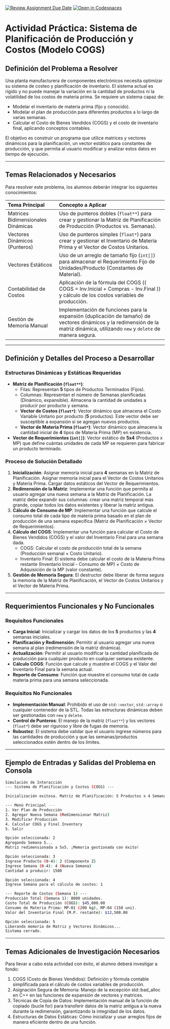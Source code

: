 [![Review Assignment Due Date](https://classroom.github.com/assets/deadline-readme-button-22041afd0340ce965d47ae6ef1cefeee28c7c493a6346c4f15d667ab976d596c.svg)](https://classroom.github.com/a/eW2MawP6)
[![Open in Codespaces](https://classroom.github.com/assets/launch-codespace-2972f46106e565e64193e422d61a12cf1da4916b45550586e14ef0a7c637dd04.svg)](https://classroom.github.com/open-in-codespaces?assignment_repo_id=21059248)
# Actividad Práctica: Sistema de Planificación de Producción y Costos (Modelo COGS)

## Definición del Problema a Resolver

Una planta manufacturera de componentes electrónicos necesita optimizar su sistema de costeo y planificación de inventario. El sistema actual es rígido y no puede manejar la variación en la cantidad de productos ni la volatilidad de los costos de materia prima. Se requiere un sistema capaz de:

* Modelar el inventario de materia prima (fijo y conocido).
* Modelar el plan de producción para diferentes productos a lo largo de varias semanas.
* Calcular el Costo de Bienes Vendidos (COGS) y el costo de inventario final, aplicando conceptos contables.

El objetivo es construir un programa que utilice matrices y vectores dinámicos para la planificación, un vector estático para constantes de producción, y que permita al usuario modificar y analizar estos datos en tiempo de ejecución.

---

## Temas Relacionados y Necesarios

Para resolver este problema, los alumnos deberán integrar los siguientes conocimientos:

| Tema Principal                     | Concepto a Aplicar                                                                                                                                                                    |
| :--------------------------------- | :------------------------------------------------------------------------------------------------------------------------------------------------------------------------------------ |
| Matrices Bidimensionales Dinámicas | Uso de punteros dobles (`float**`) para crear y gestionar la Matriz de Planificación de Producción (Productos vs. Semanas).                                                            |
| Vectores Dinámicos (Punteros)      | Uso de punteros simples (`float*`) para crear y gestionar el Inventario de Materia Prima y el Vector de Costos Unitarios.                                                               |
| Vectores Estáticos                 | Uso de un arreglo de tamaño fijo (`int[]`) para almacenar el Requerimiento Fijo de Unidades/Producto (Constantes de Material).                                                          |
| Contabilidad de Costos             | Aplicación de la fórmula del COGS (\( COGS = Inv.Inicial + Compras - Inv.Final \)) y cálculo de los costos variables de producción.                                                               |
| Gestión de Memoria Manual          | Implementación de funciones para la expansión (duplicación de tamaño) de vectores dinámicos y la redimensión de la matriz dinámica, utilizando `new` y `delete` de manera segura. |

---

## Definición y Detalles del Proceso a Desarrollar

### Estructuras Dinámicas y Estáticas Requeridas

* **Matriz de Planificación (`float**`)**:
  * Filas: Representan **5** tipos de Productos Terminados (Fijos).
  * Columnas: Representan el número de Semanas planificadas (Dinámico, expansible). Almacena la cantidad de unidades a producir por producto y semana.
  * **Vector de Costos (`float*`)**: Vector dinámico que almacena el Costo Variable Unitario por producto (**5** productos). Este vector debe ser susceptible a expansión si se agregan nuevos productos.
  * **Vector de Materia Prima (`float*`)**: Vector dinámico que almacena la cantidad inicial de **4** tipos de Materia Prima (MP) en existencia.
*   **Vector de Requerimientos (`int[]`)**: Vector estático de **5x4** (Productos x MP) que define cuántas unidades de cada MP se requieren para fabricar un producto terminado.

### Proceso de Solución Detallado

1. **Inicialización**: Asignar memoria inicial para **4** semanas en la Matriz de Planificación. Asignar memoria inicial para el Vector de Costos Unitarios y Materia Prima. Cargar datos estáticos del Vector de Requerimientos.
2. **Redimensión de la Matriz**: Implementar una función que permita al usuario agregar una nueva semana a la Matriz de Planificación. La matriz debe expandir sus columnas: crear una matriz temporal más grande, copiar todos los datos existentes y liberar la matriz antigua.
3. **Cálculo de Consumo de MP**: Implementar una función que calcule el consumo total de cada tipo de materia prima basado en el plan de producción de una semana específica (Matriz de Planificación × Vector de Requerimientos).
4. **Cálculo del COGS**: Implementar una función para calcular el Costo de Bienes Vendidos (COGS) y el valor del Inventario Final para una semana dada.
    * COGS: Calcular el costo de producción total de la semana (Producción semanal × Costo Unitario).
    * Inventario Final: El sistema debe calcular el costo de la Materia Prima restante (Inventario Inicial - Consumo de MP) × Costo de Adquisición de la MP (valor constante).
5. **Gestión de Memoria Segura**: El destructor debe liberar de forma segura la memoria de la Matriz de Planificación, el Vector de Costos Unitarios y el Vector de Materia Prima.

---

## Requerimientos Funcionales y No Funcionales

### Requisitos Funcionales

* **Carga Inicial**: Inicializar y cargar los datos de los **5** productos y las **4** semanas iniciales.
* **Planificación y Redimensión**: Permitir al usuario agregar una nueva semana al plan (redimensión de la matriz dinámica).
* **Actualización**: Permitir al usuario modificar la cantidad planificada de producción para cualquier producto en cualquier semana existente.
* **Cálculo COGS**: Función que calcule y muestre el COGS y el Valor del Inventario Final para la semana actual.
* **Reporte de Consumo**: Función que muestre el consumo total de cada materia prima para una semana seleccionada.

### Requisitos No Funcionales

* **Implementación Manual**: Prohibido el uso de `std::vector`, `std::array` o cualquier contenedor de la STL. Todas las estructuras dinámicas deben ser gestionadas con `new` y `delete`.
* **Control de Punteros**: El manejo de la matriz (`float**`) y los vectores (`float*`) debe ser riguroso y libre de fugas de memoria.
* **Robustez**: El sistema debe validar que el usuario ingrese números para las cantidades de producción y que las semanas/productos seleccionados estén dentro de los límites.

---

## Ejemplo de Entradas y Salidas del Problema en Consola

```bash
Simulación de Interacción
--- Sistema de Planificación y Costos (COGS) ---

Inicialización exitosa. Matriz de Planificación: 5 Productos x 4 Semanas.

--- Menú Principal ---
1. Ver Plan de Producción
2. Agregar Nueva Semana (Redimensionar Matriz)
3. Modificar Producción
4. Calcular COGS y Final Inventory
5. Salir

Opción seleccionada: 2
Agregando Semana 5...
Matriz redimensionada a 5x5. ¡Memoria gestionada con éxito!

Opción seleccionada: 3
Ingrese Producto (0-4): 2 (Componente Z)
Ingrese Semana (0-4): 4 (Nueva Semana)
Cantidad a producir: 1500

Opción seleccionada: 4
Ingrese Semana para el cálculo de costos: 1

--- Reporte de Costos (Semana 1) ---
Producción Total (Semana 1): 8000 unidades.
Costo Total de Producción (COGS): $45,000.00
Consumo de Materia Prima: MP-01 (200 kg), MP-04 (150 uni).
Valor del Inventario Final (M.P. restante): $12,500.00

Opción seleccionada: 5
Liberando memoria de Matriz y Vectores Dinámicos...
Sistema cerrado.
```

---

## Temas Adicionales de Investigación Necesarios

Para llevar a cabo esta actividad con éxito, el alumno deberá investigar a fondo:

1. COGS (Costo de Bienes Vendidos): Definición y fórmula contable simplificada para el cálculo de costos variables de producción.
2. Asignación Segura de Memoria: Manejo de la excepción std::bad_alloc en C++ en las funciones de expansión de vectores y matrices.
3. Técnicas de Copia de Datos: Implementación manual de la función de copiado (bucle for) para transferir datos de la matriz antigua a la nueva durante la redimensión, garantizando la integridad de los datos.
4. Estructuras de Datos Estáticas: Cómo inicializar y usar arreglos fijos de manera eficiente dentro de una función.